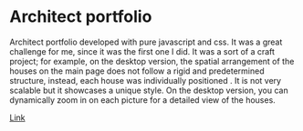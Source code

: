 # Architect portfolio

Architect portfolio developed with pure javascript and css. It was a great challenge for me, since it was the first one I did. It was a sort of a craft project; for example, on the desktop version, the spatial arrangement of the houses on the main page does not follow a rigid and predetermined structure, instead, each house was individually positioned . It is not very scalable but it showcases a unique style. On the desktop version, you can dynamically zoom in on each picture for a detailed view of the houses.

[Link](https://diegohelguera.com/)

